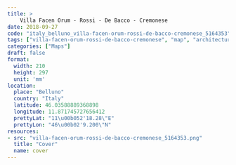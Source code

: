 ```yaml
---
title: > 
    Villa Facen Orum - Rossi - De Bacco - Cremonese
date: 2018-09-27
code: "italy_belluno_villa-facen-orum-rossi-de-bacco-cremonese_5164353"
tags: ["villa-facen-orum-rossi-de-bacco-cremonese", "map", "architecture", "buildings", "Belluno", "Italy"]
categories: ["Maps"]
draft: false
format:
  width: 210
  height: 297
  unit: 'mm'
location:
  place: "Belluno"
  country: "Italy"
  latitude: 46.03588889368898
  longitude: 11.871745727656412
  prettyLat: "11\u00b052'18.28\"E"
  prettyLon: "46\u00b02'9.200\"N"
resources:
- src: "villa-facen-orum-rossi-de-bacco-cremonese_5164353.png"
  title: "Cover"
  name: cover
---
```

